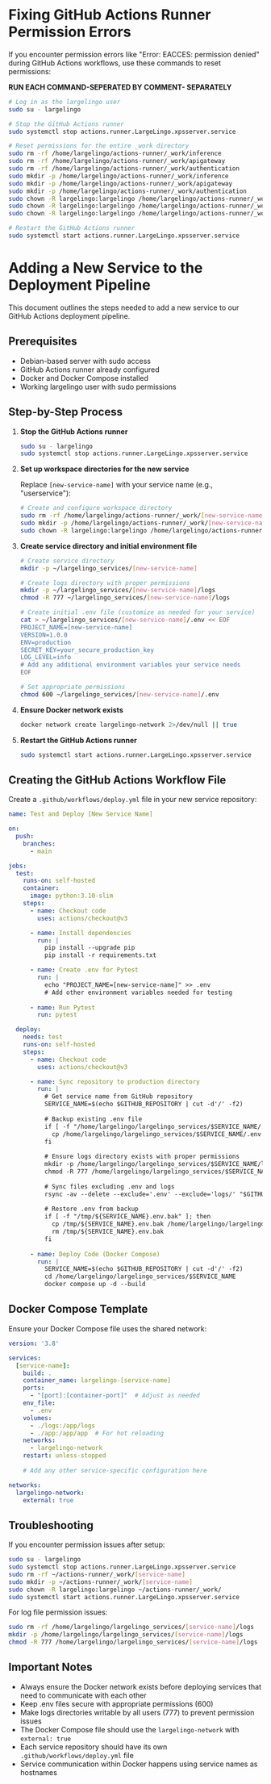 # Fixing GitHub Actions Runner Permission Errors


If you encounter permission errors like "Error: EACCES: permission denied" during GitHub Actions workflows, use these commands to reset permissions:


**RUN EACH COMMAND-SEPERATED BY COMMENT- SEPARATELY**
```bash
# Log in as the largelingo user
sudo su - largelingo

# Stop the GitHub Actions runner
sudo systemctl stop actions.runner.LargeLingo.xpsserver.service

# Reset permissions for the entire _work directory
sudo rm -rf /home/largelingo/actions-runner/_work/inference
sudo rm -rf /home/largelingo/actions-runner/_work/apigateway
sudo rm -rf /home/largelingo/actions-runner/_work/authentication
sudo mkdir -p /home/largelingo/actions-runner/_work/inference
sudo mkdir -p /home/largelingo/actions-runner/_work/apigateway
sudo mkdir -p /home/largelingo/actions-runner/_work/authentication
sudo chown -R largelingo:largelingo /home/largelingo/actions-runner/_work/inference
sudo chown -R largelingo:largelingo /home/largelingo/actions-runner/_work/apigateway
sudo chown -R largelingo:largelingo /home/largelingo/actions-runner/_work/authentication

# Restart the GitHub Actions runner
sudo systemctl start actions.runner.LargeLingo.xpsserver.service
```
# Adding a New Service to the Deployment Pipeline

This document outlines the steps needed to add a new service to our GitHub Actions deployment pipeline.

## Prerequisites

- Debian-based server with sudo access
- GitHub Actions runner already configured
- Docker and Docker Compose installed
- Working largelingo user with sudo permissions

## Step-by-Step Process

1. **Stop the GitHub Actions runner**

   ```bash
   sudo su - largelingo
   sudo systemctl stop actions.runner.LargeLingo.xpsserver.service
   ```

2. **Set up workspace directories for the new service**

   Replace `[new-service-name]` with your service name (e.g., "userservice"):

   ```bash
   # Create and configure workspace directory
   sudo rm -rf /home/largelingo/actions-runner/_work/[new-service-name]
   sudo mkdir -p /home/largelingo/actions-runner/_work/[new-service-name]
   sudo chown -R largelingo:largelingo /home/largelingo/actions-runner/_work/
   ```

3. **Create service directory and initial environment file**

   ```bash
   # Create service directory 
   mkdir -p ~/largelingo_services/[new-service-name]
   
   # Create logs directory with proper permissions
   mkdir -p ~/largelingo_services/[new-service-name]/logs
   chmod -R 777 ~/largelingo_services/[new-service-name]/logs
   
   # Create initial .env file (customize as needed for your service)
   cat > ~/largelingo_services/[new-service-name]/.env << EOF
   PROJECT_NAME=[new-service-name]
   VERSION=1.0.0
   ENV=production
   SECRET_KEY=your_secure_production_key
   LOG_LEVEL=info
   # Add any additional environment variables your service needs
   EOF
   
   # Set appropriate permissions
   chmod 600 ~/largelingo_services/[new-service-name]/.env
   ```

4. **Ensure Docker network exists**

   ```bash
   docker network create largelingo-network 2>/dev/null || true
   ```

5. **Restart the GitHub Actions runner**

   ```bash
   sudo systemctl start actions.runner.LargeLingo.xpsserver.service
   ```

## Creating the GitHub Actions Workflow File

Create a `.github/workflows/deploy.yml` file in your new service repository:

```yaml
name: Test and Deploy [New Service Name]

on:
  push:
    branches:
      - main

jobs:
  test:
    runs-on: self-hosted
    container:
      image: python:3.10-slim
    steps:
      - name: Checkout code
        uses: actions/checkout@v3

      - name: Install dependencies
        run: |
          pip install --upgrade pip
          pip install -r requirements.txt

      - name: Create .env for Pytest
        run: |
          echo "PROJECT_NAME=[new-service-name]" >> .env
          # Add other environment variables needed for testing
          
      - name: Run Pytest
        run: pytest

  deploy:
    needs: test
    runs-on: self-hosted
    steps:
      - name: Checkout code
        uses: actions/checkout@v3

      - name: Sync repository to production directory
        run: |
          # Get service name from GitHub repository
          SERVICE_NAME=$(echo $GITHUB_REPOSITORY | cut -d'/' -f2)
          
          # Backup existing .env file
          if [ -f "/home/largelingo/largelingo_services/$SERVICE_NAME/.env" ]; then
            cp /home/largelingo/largelingo_services/$SERVICE_NAME/.env /tmp/${SERVICE_NAME}.env.bak
          fi
          
          # Ensure logs directory exists with proper permissions
          mkdir -p /home/largelingo/largelingo_services/$SERVICE_NAME/logs
          chmod -R 777 /home/largelingo/largelingo_services/$SERVICE_NAME/logs
          
          # Sync files excluding .env and logs
          rsync -av --delete --exclude='.env' --exclude='logs/' "$GITHUB_WORKSPACE/" "/home/largelingo/largelingo_services/$SERVICE_NAME/"
          
          # Restore .env from backup
          if [ -f "/tmp/${SERVICE_NAME}.env.bak" ]; then
            cp /tmp/${SERVICE_NAME}.env.bak /home/largelingo/largelingo_services/$SERVICE_NAME/.env
            rm /tmp/${SERVICE_NAME}.env.bak
          fi
          
      - name: Deploy Code (Docker Compose)
        run: |
          SERVICE_NAME=$(echo $GITHUB_REPOSITORY | cut -d'/' -f2)
          cd /home/largelingo/largelingo_services/$SERVICE_NAME
          docker compose up -d --build
```

## Docker Compose Template

Ensure your Docker Compose file uses the shared network:

```yaml
version: '3.8'

services:
  [service-name]:
    build: .
    container_name: largelingo-[service-name]
    ports:
      - "[port]:[container-port]"  # Adjust as needed
    env_file:
      - .env
    volumes:
      - ./logs:/app/logs
      - ./app:/app/app  # For hot reloading
    networks:
      - largelingo-network
    restart: unless-stopped
    
    # Add any other service-specific configuration here

networks:
  largelingo-network:
    external: true
```

## Troubleshooting

If you encounter permission issues after setup:

```bash
sudo su - largelingo
sudo systemctl stop actions.runner.LargeLingo.xpsserver.service
sudo rm -rf ~/actions-runner/_work/[service-name]
sudo mkdir -p ~/actions-runner/_work/[service-name]
sudo chown -R largelingo:largelingo ~/actions-runner/_work/
sudo systemctl start actions.runner.LargeLingo.xpsserver.service
```

For log file permission issues:

```bash
sudo rm -rf /home/largelingo/largelingo_services/[service-name]/logs
mkdir -p /home/largelingo/largelingo_services/[service-name]/logs
chmod -R 777 /home/largelingo/largelingo_services/[service-name]/logs
```

## Important Notes

- Always ensure the Docker network exists before deploying services that need to communicate with each other
- Keep .env files secure with appropriate permissions (600)
- Make logs directories writable by all users (777) to prevent permission issues
- The Docker Compose file should use the `largelingo-network` with `external: true`
- Each service repository should have its own `.github/workflows/deploy.yml` file
- Service communication within Docker happens using service names as hostnames
